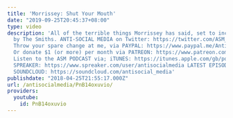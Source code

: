 ```yaml
---
title: 'Morrissey: Shut Your Mouth'
date: "2019-09-25T20:45:37+08:00"
type: video
description: 'All of the terrible things Morrissey has said, set to incredible music
  by The Smiths. ANTI-SOCIAL MEDIA on Twitter: https://twitter.com/ASM_AntiSocial
  Throw your spare change at me, via PAYPAL: https://www.paypal.me/AntiSocialMedia
  Or donate $1 (or more) per month via PATREON: https://www.patreon.com/AntiSocialMedia
  Listen to the ASM PODCAST via; iTUNES: https://itunes.apple.com/gb/podcast/anti-social-media-podcast/id1076431995?mt=2
  SPREAKER: https://www.spreaker.com/user/antisocialmedia LATEST EPISODES ONLY via
  SOUNDCLOUD: https://soundcloud.com/antisocial_media'
publishdate: "2018-04-25T21:55:17.000Z"
url: /antisocialmedia/PnB14oxuvio/
providers:
  youtube:
    id: PnB14oxuvio
---
```

